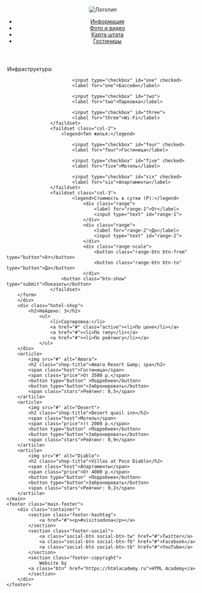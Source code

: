 <!DOCTYPE html>
<html lang="ru">
  <head>
    <meta charset="utf-8">
    <title>Поиск гостиницы</title>
  </head>
  <body>
    <header class="main-header">
        <div class="container">
            <div class="logo">
                <img src="#" alt="Логотип">
            </div>    
            <nav class="main-nav">
                <ul>
                    <a href="#"><li class="left-column">Информация</li></a>
                    <a href="#"><li class="left-column">Фото и видео</li></a>
                    <a href="#"><li class="right-column">Карта штата</li></a>
                    <a href="#"><li class="right-column active">Гостиницы</li></a>
                </ul>
            </nav>
        </div>
    </header>
    <main>
            <div class="filter-form">
                <form action="echo" method="post">
                    <faildset class="col-1">
                        <legend>Инфраструктура:</legend>
                        
                            <input type="checkbox" id="one" checked> 
                            <label for="one">Бассейн</label>
                
                            <input type="checkbox" id="two"> 
                            <label for="two">Парковка</label>
                
                            <input type="checkbox" id="three"> 
                            <label for="three">Wi-Fi</label>
                    </faildset>
                    <faildset class="col-2">
                        <legend>Тип жилья:</legend>
                        
                            <input type="checkbox" id="four" checked> 
                            <label for="four">Гостиница</label>
                        
                            <input type="checkbox" id="five" checked> 
                            <label for="five">Мотель</label>
                        
                            <input type="checkbox" id="six" checked> 
                            <label for="six">Апартаменты</label>
                    </faildset>  
                    <faildset class="col-3">
                            <legend>Стоимость в сутки (Р):</legend>
                                <div class="range">
                                    <label for="range-1">От</label>
                                    <input type="text" id="range-1">
                                </div> 
                                <div class="range">
                                    <label for="range-2">До</label>
                                    <input type="text" id="range-2">
                                </div> 
                                <div class="range-scale">
                                    <button class="range-btn btn-from" type="button">От</button>
                                    <button class="range-btn btn-to" type="button">До</button>
                                </div>
                        <button class="btn-show" type="submit">Показать</button>
                    </faildset>  
        </form>    
        </div>
        <div class="hotel-shop">
            <h2>Найдено: 3</h2>
                <ul>
                    <li>Сортировка:</li>
                    <a href="#" class="active"><li>По цене</li></a>
                    <a href="#"><li>По типу</li></a>
                    <a href="#"><li>По рейтингу</li></a>
                </ul>    
        </div> 
        <article>
            <img src="#" alt="Amara">
            <h2 class="shop-title">Amara Resort &amp; spa</h2>
            <span class="host">Гостиница</span>
            <span class="price">От 3500 р.</span>
            <button type="button" >Подробнее</button>
            <button type="button">Забронировать</button>
            <span class="stars">Рейтинг: 8,5</span>
        </article> 
        <article>
            <img src="#" alt="Desert">
            <h2 class="shop-title">Desert quail inn</h2>
            <span class="host">Мотель</span>
            <span class="price">)т 2000 р.</span>
            <button type="button" >Подробнее</button>
            <button type="button">Забронировать</button>
            <span class="stars">Рейтинг: 8,9</span>
        </article> 
        <article>
            <img src="#" alt="Diablo">
            <h2 class="shop-title">Villas at Poco Diablo</h2>
            <span class="host">Апартаменты</span>
            <span class="price">От 4000 р.</span>
            <button type="button" >Подробнее</button>
            <button type="button">Забронировать</button>
            <span class="stars">Рейтинг: 9,2</span>
        </article> 
    </main>    
    <footer class="main-footer">
        <div class="container">
            <section class="footer-hashtag">
                <a href="#"><p>#visitsedona</p></a>
            </section>
            <section class="footer-social">
                <a class="social-btn social-btn-tw" href="#">Twitter</a>
                <a class="social-btn social-btn-fb" href="#">Facebook</a>
                <a class="social-btn social-btn-tb" href="#">YouTube</a>
            </section>
            <section class="footer-copyright">
                Website by 
            <a class="btn" href="https://htmlacademy.ru">HTML Academy</a>
            </section>
        </div>
    </footer>
  </body>
</html>